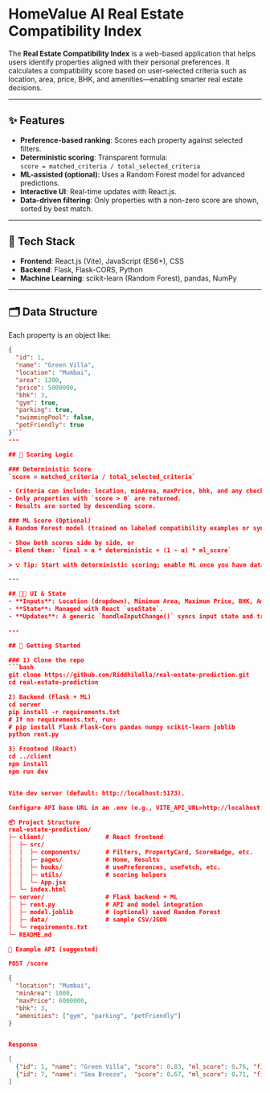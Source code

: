 # HomeValue AI Real Estate Compatibility Index

The **Real Estate Compatibility Index** is a web-based application that helps users identify properties aligned with their personal preferences. It calculates a compatibility score based on user-selected criteria such as location, area, price, BHK, and amenities—enabling smarter real estate decisions.

---

## ✨ Features
- **Preference-based ranking**: Scores each property against selected filters.
- **Deterministic scoring**: Transparent formula:  
  `score = matched_criteria / total_selected_criteria`
- **ML-assisted (optional)**: Uses a Random Forest model for advanced predictions.
- **Interactive UI**: Real-time updates with React.js.
- **Data-driven filtering**: Only properties with a non-zero score are shown, sorted by best match.

---

## 🧱 Tech Stack
- **Frontend**: React.js (Vite), JavaScript (ES6+), CSS  
- **Backend**: Flask, Flask-CORS, Python  
- **Machine Learning**: scikit-learn (Random Forest), pandas, NumPy  

---

## 🗂 Data Structure
Each property is an object like:

```json
{
  "id": 1,
  "name": "Green Villa",
  "location": "Mumbai",
  "area": 1200,
  "price": 5000000,
  "bhk": 3,
  "gym": true,
  "parking": true,
  "swimmingPool": false,
  "petFriendly": true
}```
---

## 🧠 Scoring Logic

### Deterministic Score
`score = matched_criteria / total_selected_criteria`

- Criteria can include: location, minArea, maxPrice, bhk, and any checked amenities.  
- Only properties with `score > 0` are returned.  
- Results are sorted by descending score.  

### ML Score (Optional)
A Random Forest model (trained on labeled compatibility examples or synthetic data) can output a probability/score. You can:  

- Show both scores side by side, or  
- Blend them: `final = α * deterministic + (1 - α) * ml_score`  

> 💡 Tip: Start with deterministic scoring; enable ML once you have data.  

---

## 🧑‍💻 UI & State
- **Inputs**: Location (dropdown), Minimum Area, Maximum Price, BHK, Amenities (checkboxes).  
- **State**: Managed with React `useState`.  
- **Updates**: A generic `handleInputChange()` syncs input state and triggers re-scoring.  

---

## 🚀 Getting Started

### 1) Clone the repo
```bash
git clone https://github.com/Riddhilalla/real-estate-prediction.git
cd real-estate-prediction

2) Backend (Flask + ML)
cd server
pip install -r requirements.txt
# If no requirements.txt, run:
# pip install Flask Flask-Cors pandas numpy scikit-learn joblib
python rent.py

3) Frontend (React)
cd ../client
npm install
npm run dev


Vite dev server (default: http://localhost:5173).

Configure API base URL in an .env (e.g., VITE_API_URL=http://localhost:5000).

📦 Project Structure
real-estate-prediction/
├─ client/                 # React frontend
│  ├─ src/
│  │  ├─ components/       # Filters, PropertyCard, ScoreBadge, etc.
│  │  ├─ pages/            # Home, Results
│  │  ├─ hooks/            # usePreferences, useFetch, etc.
│  │  ├─ utils/            # scoring helpers
│  │  └─ App.jsx
│  └─ index.html
├─ server/                 # Flask backend + ML
│  ├─ rent.py              # API and model integration
│  ├─ model.joblib         # (optional) saved Random Forest
│  ├─ data/                # sample CSV/JSON
│  └─ requirements.txt
└─ README.md

🔌 Example API (suggested)

POST /score

{
  "location": "Mumbai",
  "minArea": 1000,
  "maxPrice": 6000000,
  "bhk": 3,
  "amenities": ["gym", "parking", "petFriendly"]
}


Response

[
  {"id": 1, "name": "Green Villa", "score": 0.83, "ml_score": 0.76, "final": 0.80},
  {"id": 7, "name": "Sea Breeze",  "score": 0.67, "ml_score": 0.71, "final": 0.69}
]


